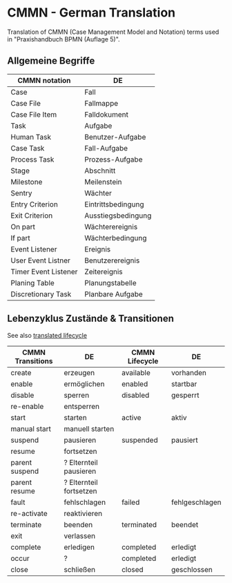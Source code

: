 CMMN - German Translation
================

Translation of CMMN (Case Management Model and Notation) terms used in "Praxishandbuch BPMN (Auflage 5)".

## Allgemeine Begriffe

CMMN notation        | DE          
-------------------- | ----------------- 
Case                 | Fall
Case File            | Fallmappe
Case File Item       | Falldokument
Task                 | Aufgabe
Human Task           | Benutzer-Aufgabe
Case Task            | Fall-Aufgabe
Process Task         | Prozess-Aufgabe
Stage                | Abschnitt
Milestone            | Meilenstein
Sentry               | Wächter
Entry Criterion      | Eintrittsbedingung
Exit Criterion       | Ausstiegsbedingung  
On part              | Wächterereignis
If part              | Wächterbedingung   
Event Listener       | Ereignis
User Event Listner   | Benutzerereignis
Timer Event Listener | Zeitereignis
Planing Table        | Planungstabelle
Discretionary Task   | Planbare Aufgabe

## Lebenzyklus Zustände & Transitionen

See also [translated lifecycle](lifecycle.pdf)

CMMN Transitions | DE                      | CMMN Lifecycle  | DE       
---------------- | ----------------------- | --------------- | ---------------
create           | erzeugen                | available       | vorhanden      
enable           | ermöglichen             | enabled         | startbar   
disable          | sperren                 | disabled        | gesperrt       
re-enable        | entsperren              |
start            | starten                 | active          | aktiv   
manual start     | manuell starten         | 
suspend          | pausieren               | suspended       | pausiert
resume           | fortsetzen              |
parent suspend   | ? Elternteil pausieren  |
parent resume    | ? Elternteil fortsetzen |
fault            | fehlschlagen            | failed          | fehlgeschlagen
re-activate      | reaktivieren            |
terminate        | beenden                 | terminated      | beendet
exit             | verlassen               |
complete         | erledigen               | completed       | erledigt
occur            | ?                       | completed       | erledigt
close            | schließen               | closed          | geschlossen
